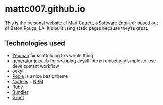 # mattc007.github.io

This is the personal website of Matt Catrett, a Software Engineer based out of Baton Rouge, LA.
It's built using static pages because they're great.

## Technologies used
- [Yeoman](http://yeoman.io/) for scaffolding this whole thing
- [generator-jekyllrb](https://github.com/robwierzbowski/generator-jekyllrb) for wrapping Jeykll
into an amazingly simple-to-use development workflow
- [Jekyll](http://jekyllrb.com/)
- [Poole](https://github.com/poole/poole) is a nice basic theme
- [Node.js](http://nodejs.org/) + [NPM](https://npmjs.org/)
- [Ruby](http://www.ruby-lang.org/)
- [Bundler](http://gembundler.com/)
- [Grunt](http://gruntjs.com/)
